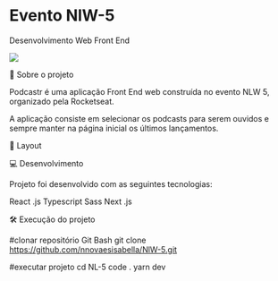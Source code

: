 # Evento NlW-5 
Desenvolvimento Web Front End 

 <img src='/logo.svg'/>

 
🚀 Sobre o projeto 

Podcastr é uma aplicação Front End web construída no evento NLW 5, organizado pela Rocketseat.

A aplicação consiste em selecionar os podcasts para serem ouvidos e sempre manter na página inicial os 
últimos lançamentos.

🔖 Layout




💻 Desenvolvimento

Projeto foi desenvolvido com as seguintes tecnologias: 

React .js
Typescript 
Sass
Next .js

🛠️ Execução do projeto 

#clonar repositório Git Bash 
git clone https://github.com/nnovaesisabella/NlW-5.git

#executar projeto 
cd NL-5 
code . 
yarn dev 



